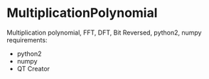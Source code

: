 # MultiplicationPolynomial
Multiplication polynomial, FFT, DFT, Bit Reversed, python2, numpy
requirements:
- python2
- numpy
- QT Creator
